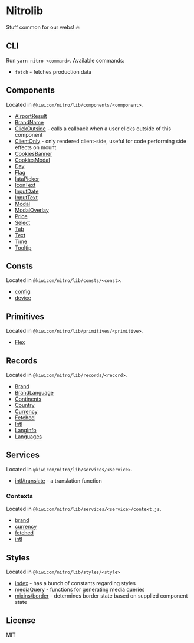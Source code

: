 # Nitrolib

Stuff common for our webs! :fire:

## CLI

Run `yarn nitro <command>`. Available commands:
* `fetch` - fetches production data

## Components

Located in `@kiwicom/nitro/lib/components/<component>`.

* [AirportResult](./src/components/AirportResult/index.js.flow)
* [BrandName](./src/components/BrandName/index.js.flow)
* [ClickOutside](./src/components/ClickOutside/index.js.flow) - calls a callback when a user clicks outside of this component
* [ClientOnly](./src/components/ClientOnly/index.js.flow) - only rendered client-side, useful for code performing side effects on mount
* [CookiesBanner](./src/components/CookiesBanner/index.js.flow)
* [CookiesModal](./src/components/CookiesModal/index.js.flow)
* [Day](./src/components/Day/index.js.flow)
* [Flag](./src/components/Flag/index.js.flow)
* [IataPicker](./src/components/IataPicker/index.js.flow)
* [IconText](./src/components/IconText/index.js.flow)
* [InputDate](./src/components/InputDate/index.js.flow)
* [InputText](./src/components/InputText/index.js.flow)
* [Modal](./src/components/Modal/index.js.flow)
* [ModalOverlay](./src/components/ModalOverlay/index.js.flow)
* [Price](./src/components/Price/index.js.flow)
* [Select](./src/components/Select/index.js.flow)
* [Tab](./src/components/Tab/index.js.flow)
* [Text](./src/components/Text/index.js.flow)
* [Time](./src/components/Time/index.js.flow)
* [Tooltip](./src/components/Tooltip/index.js.flow)

## Consts

Located in `@kiwicom/nitro/lib/consts/<const>`.

* [config](./src/consts/config.js.flow)
* [device](./src/consts/device.js.flow)

## Primitives

Located in `@kiwicom/nitro/lib/primitives/<primitive>`.

* [Flex](./src/primitives/Flex.js.flow)

## Records

Located in `@kiwicom/nitro/lib/records/<record>`.

* [Brand](./src/records/Brand.js.flow)
* [BrandLanguage](./src/records/BrandLanguage.js.flow)
* [Continents](./src/records/Continents.js.flow)
* [Country](./src/records/Country.js.flow)
* [Currency](./src/records/Currency.js.flow)
* [Fetched](./src/records/Fetched.js.flow)
* [Intl](./src/records/Intl.js.flow)
* [LangInfo](./src/records/LangInfo.js.flow)
* [Languages](./src/records/Languages.js.flow)

## Services

Located in `@kiwicom/nitro/lib/services/<service>`.

* [intl/translate](./src/services/intl/translate.js.flow) - a translation function

### Contexts

Located in `@kiwicom/nitro/lib/services/<service>/context.js`.

* [brand](./src/services/brand/context.js.flow)
* [currency](./src/services/currency/context.js.flow)
* [fetched](./src/services/fetched/context.js.flow)
* [intl](./src/services/intl/context.js.flow)

## Styles

Located in `@kiwicom/nitro/lib/styles/<style>`

* [index](./src/styles/index.js.flow) - has a bunch of constants regarding styles
* [mediaQuery](./src/styles/mediaQuery.js.flow) - functions for generating media queries
* [mixins/border](./src/styles/mixins/border.js.flow) - determines border state based on supplied component state

## License

MIT
